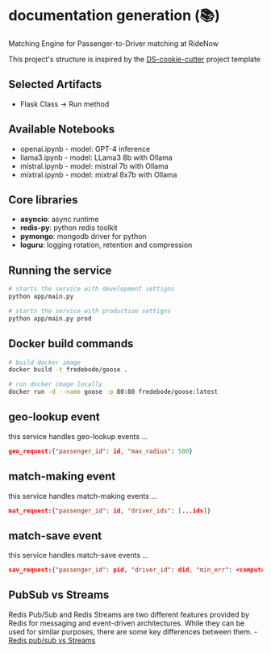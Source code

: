 # documentation generation (📚)

Matching Engine for Passenger-to-Driver matching at RideNow

This project's structure is inspired by the [DS-cookie-cutter](https://drivendata.github.io/cookiecutter-data-science/) project template


## Selected Artifacts

- Flask Class -> Run method


## Available Notebooks

- openai.ipynb  - model: GPT-4 inference
- llama3.ipynb  - model: LLama3 8b with Ollama
- mistral.ipynb - model: mistral 7b with Ollama
- mixtral.ipynb - model: mixtral 8x7b with Ollama

## Core libraries

- **asyncio**: async runtime
- **redis-py**: python redis toolkit
- **pymongo**: mongodb driver for python
- **loguru**: logging rotation, retention and compression

## Running the service

```bash
# starts the service with development settigns
python app/main.py
```

```bash
# starts the service with production settigns
python app/main.py prod
```

## Docker build commands

```bash
# build docker image
docker build -t fredebode/goose .

# run docker image locally
docker run -d --name goose -p 80:80 fredebode/goose:latest
```

## geo-lookup event

this service handles geo-lookup events ...

```json
geo_request:{"passenger_id": id, "max_radius": 500}
```

## match-making event

this service handles match-making events ...

```json
mat_request:{"passenger_id": id, "driver_ids": [...ids]}
```

## match-save event

this service handles match-save events ...

```json
sav_request:{"passenger_id": pid, "driver_id": did, "min_err": <computed_err>}
```

## PubSub vs Streams

Redis Pub/Sub and Redis Streams are two different features provided by Redis for messaging and event-driven architectures. While they can be used for similar purposes, there are some key differences between them. - [Redis pub/sub vs Streams](https://medium.com/@osama94/redis-pub-sub-vs-streams-fb1af6ff4b85)


